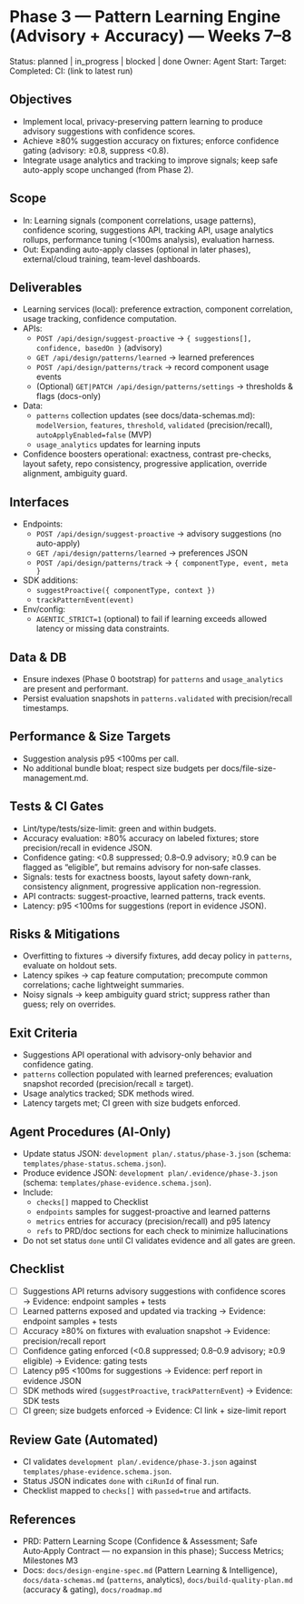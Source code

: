 # Phase 3 — Pattern Learning Engine (Advisory + Accuracy) — Weeks 7–8

Status: planned | in_progress | blocked | done
Owner: Agent
Start:
Target:
Completed:
CI: (link to latest run)

## Objectives
- Implement local, privacy-preserving pattern learning to produce advisory suggestions with confidence scores.
- Achieve ≥80% suggestion accuracy on fixtures; enforce confidence gating (advisory: ≥0.8, suppress <0.8).
- Integrate usage analytics and tracking to improve signals; keep safe auto-apply scope unchanged (from Phase 2).

## Scope
- In: Learning signals (component correlations, usage patterns), confidence scoring, suggestions API, tracking API, usage analytics rollups, performance tuning (<100ms analysis), evaluation harness.
- Out: Expanding auto-apply classes (optional in later phases), external/cloud training, team-level dashboards.

## Deliverables
- Learning services (local): preference extraction, component correlation, usage tracking, confidence computation.
- APIs:
  - `POST /api/design/suggest-proactive` → `{ suggestions[], confidence, basedOn }` (advisory)
  - `GET /api/design/patterns/learned` → learned preferences
  - `POST /api/design/patterns/track` → record component usage events
  - (Optional) `GET|PATCH /api/design/patterns/settings` → thresholds & flags (docs-only)
- Data:
  - `patterns` collection updates (see docs/data-schemas.md): `modelVersion`, `features`, `threshold`, `validated` (precision/recall), `autoApplyEnabled=false` (MVP)
  - `usage_analytics` updates for learning inputs
- Confidence boosters operational: exactness, contrast pre-checks, layout safety, repo consistency, progressive application, override alignment, ambiguity guard.

## Interfaces
- Endpoints:
  - `POST /api/design/suggest-proactive` → advisory suggestions (no auto-apply)
  - `GET /api/design/patterns/learned` → preferences JSON
  - `POST /api/design/patterns/track` → `{ componentType, event, meta }`
- SDK additions:
  - `suggestProactive({ componentType, context })`
  - `trackPatternEvent(event)`
- Env/config:
  - `AGENTIC_STRICT=1` (optional) to fail if learning exceeds allowed latency or missing data constraints.

## Data & DB
- Ensure indexes (Phase 0 bootstrap) for `patterns` and `usage_analytics` are present and performant.
- Persist evaluation snapshots in `patterns.validated` with precision/recall timestamps.

## Performance & Size Targets
- Suggestion analysis p95 <100ms per call.
- No additional bundle bloat; respect size budgets per docs/file-size-management.md.

## Tests & CI Gates
- Lint/type/tests/size-limit: green and within budgets.
- Accuracy evaluation: ≥80% accuracy on labeled fixtures; store precision/recall in evidence JSON.
- Confidence gating: <0.8 suppressed; 0.8–0.9 advisory; ≥0.9 can be flagged as “eligible”, but remains advisory for non‑safe classes.
- Signals: tests for exactness boosts, layout safety down-rank, consistency alignment, progressive application non-regression.
- API contracts: suggest-proactive, learned patterns, track events.
- Latency: p95 <100ms for suggestions (report in evidence JSON).

## Risks & Mitigations
- Overfitting to fixtures → diversify fixtures, add decay policy in `patterns`, evaluate on holdout sets.
- Latency spikes → cap feature computation; precompute common correlations; cache lightweight summaries.
- Noisy signals → keep ambiguity guard strict; suppress rather than guess; rely on overrides.

## Exit Criteria
- Suggestions API operational with advisory-only behavior and confidence gating.
- `patterns` collection populated with learned preferences; evaluation snapshot recorded (precision/recall ≥ target).
- Usage analytics tracked; SDK methods wired.
- Latency targets met; CI green with size budgets enforced.

## Agent Procedures (AI‑Only)
- Update status JSON: `development plan/.status/phase-3.json` (schema: `templates/phase-status.schema.json`).
- Produce evidence JSON: `development plan/.evidence/phase-3.json` (schema: `templates/phase-evidence.schema.json`).
- Include:
  - `checks[]` mapped to Checklist
  - `endpoints` samples for suggest-proactive and learned patterns
  - `metrics` entries for accuracy (precision/recall) and p95 latency
  - `refs` to PRD/doc sections for each check to minimize hallucinations
- Do not set status `done` until CI validates evidence and all gates are green.

## Checklist
- [ ] Suggestions API returns advisory suggestions with confidence scores → Evidence: endpoint samples + tests
- [ ] Learned patterns exposed and updated via tracking → Evidence: endpoint samples + tests
- [ ] Accuracy ≥80% on fixtures with evaluation snapshot → Evidence: precision/recall report
- [ ] Confidence gating enforced (<0.8 suppressed; 0.8–0.9 advisory; ≥0.9 eligible) → Evidence: gating tests
- [ ] Latency p95 <100ms for suggestions → Evidence: perf report in evidence JSON
- [ ] SDK methods wired (`suggestProactive`, `trackPatternEvent`) → Evidence: SDK tests
- [ ] CI green; size budgets enforced → Evidence: CI link + size-limit report

## Review Gate (Automated)
- CI validates `development plan/.evidence/phase-3.json` against `templates/phase-evidence.schema.json`.
- Status JSON indicates `done` with `ciRunId` of final run.
- Checklist mapped to `checks[]` with `passed=true` and artifacts.

## References
- PRD: Pattern Learning Scope (Confidence & Assessment; Safe Auto‑Apply Contract — no expansion in this phase); Success Metrics; Milestones M3
- Docs: `docs/design-engine-spec.md` (Pattern Learning & Intelligence), `docs/data-schemas.md` (`patterns`, analytics), `docs/build-quality-plan.md` (accuracy & gating), `docs/roadmap.md`
